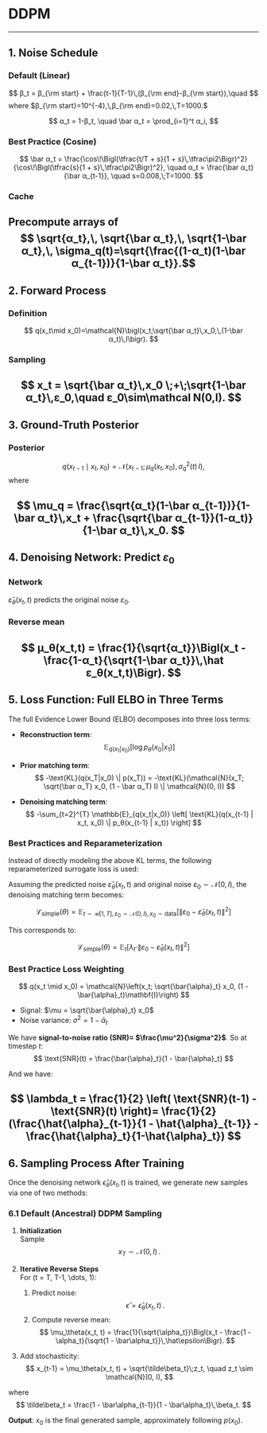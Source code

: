 # DDPM

---
## 1. Noise Schedule

### Default (Linear)  

$$ 
β_t = β_{\rm start} + \frac{t-1}{T-1}\,(β_{\rm end}-β_{\rm start}),\quad
$$
where $β_{\rm start}=10^{-4},\,β_{\rm end}=0.02,\,T=1000.$

$$
α_t = 1-β_t,
\quad
\bar α_t = \prod_{i=1}^t α_i,
$$


### Best Practice (Cosine)  
$$
\bar α_t
= \frac{\cos\!\Bigl(\tfrac{t/T + s}{1 + s}\,\tfrac\pi2\Bigr)^2}
       {\cos\!\Bigl(\tfrac{s}{1 + s}\,\tfrac\pi2\Bigr)^2},
\quad
α_t = \frac{\bar α_t}{\bar α_{t-1}},
\quad
s=0.008,\;T=1000.
$$

### Cache  
Precompute arrays of  
$$
\sqrt{α_t},\,
\sqrt{\bar α_t},\,
\sqrt{1-\bar α_t},\,
\sigma_q(t)=\sqrt{\frac{(1-α_t)(1-\bar α_{t-1})}{1-\bar α_t}}.$$
---

## 2. Forward Process

### Definition  
$$
q(x_t\mid x_0)=\mathcal{N}\bigl(x_t;\sqrt{\bar α_t}\,x_0,\,(1-\bar α_t)\,I\bigr).
$$  
### Sampling  
$$
x_t = \sqrt{\bar α_t}\,x_0 \;+\;\sqrt{1-\bar α_t}\,ε_0,\quad ε_0\sim\mathcal N(0,I).
$$
---

## 3. Ground-Truth Posterior

### Posterior 
$$
    q(x_{t-1}\mid x_t,x_0)
    = \mathcal{N}\bigl(x_{t-1};\mu_q(x_t,x_0),\,\sigma_q^2(t)\,I\bigr),
$$
where

$$ 
    \mu_q
    = \frac{\sqrt{α_t}(1-\bar α_{t-1})}{1-\bar α_t}\,x_t
      + \frac{\sqrt{\bar α_{t-1}}(1-α_t)}{1-\bar α_t}\,x_0.
$$
---

## 4. Denoising Network: Predict $ε_0$

### Network 
$\hat ε_θ(x_t,t)$ predicts the original noise $ε_0$.

### Reverse mean  
$$
    μ_θ(x_t,t)
    = \frac{1}{\sqrt{α_t}}\Bigl(x_t - \frac{1-α_t}{\sqrt{1-\bar α_t}}\,\hat ε_θ(x_t,t)\Bigr).
$$
---

## 5. Loss Function: Full ELBO in Three Terms

The full Evidence Lower Bound (ELBO) decomposes into three loss terms:

- **Reconstruction term**:
$$
\mathbb{E}_{q(x_1|x_0)} \left[ \log p_θ(x_0 | x_1) \right]
$$

- **Prior matching term**:
$$
-\text{KL}(q(x_T|x_0) \| p(x_T)) = 
-\text{KL}(\mathcal{N}(x_T; \sqrt{\bar α_T} x_0, (1 - \bar α_T) I) \| \mathcal{N}(0, I))
$$

- **Denoising matching term**:
$$
-\sum_{t=2}^{T} \mathbb{E}_{q(x_t|x_0)} 
\left[ \text{KL}(q(x_{t-1} | x_t, x_0) \| p_θ(x_{t-1} | x_t)) \right]
$$

### **Best Practices and Reparameterization**

Instead of directly modeling the above KL terms, the following reparameterized surrogate 
loss is used:

Assuming the predicted noise $\hat ε_θ(x_t, t)$ and 
original noise $ε_0 \sim \mathcal{N}(0, I)$, the denoising matching term becomes:

$$
\mathcal{L}_{\text{simple}}(θ) =
\mathbb{E}_{t \sim \mathcal{U}[1,T],\, ε_0 \sim \mathcal{N}(0,I),\, x_0 \sim \text{data}} \left[
\left\| ε_0 - \hat ε_θ(x_t, t) \right\|^2
\right]
$$



This corresponds to:

$$
\mathcal{L}_{\text{simple}}(θ) = \mathbb{E}_t \left[
\lambda_t \cdot \| ε_0 - \hat ε_θ(x_t, t) \|^2
\right]
$$

### **Best Practice Loss Weighting**

$$
q(x_t \mid x_0) = 
\mathcal{N}\left(x_t; \sqrt{\bar{\alpha}_t} x_0, (1 - \bar{\alpha}_t)\mathbf{I}\right)
$$
- Signal: $\mu = \sqrt{\bar{\alpha}_t} x_0$
- Noise variance: $\sigma^2 = 1 - \bar{\alpha}_t$

We have **signal-to-noise ratio (SNR)= $\frac{\mu^2}{\sigma^2}$**. So at timestep $t$:
$$
\text{SNR}(t) = \frac{\bar{\alpha}_t}{1 - \bar{\alpha}_t}
$$

And we have:

$$
\lambda_t = \frac{1}{2} \left( \text{SNR}(t-1) - \text{SNR}(t) \right)=
\frac{1}{2}(\frac{\hat{\alpha}_{t-1}}{1 - \hat{\alpha}_{t-1}} - \frac{\hat{\alpha}_t}{1-\hat{\alpha}_t})
$$
---
## 6. Sampling Process After Training

Once the denoising network $\hat\epsilon_\theta(x_t, t)$ is trained, 
we generate new samples via one of two methods:

### 6.1 Default (Ancestral) DDPM Sampling

1. **Initialization**  
   Sample
   $$
   x_T \sim \mathcal{N}(0, I)\,.
   $$

2. **Iterative Reverse Steps**  
   For \(t = T, T-1, \dots, 1\):
   1. Predict noise:
      $$
      \hat\epsilon = \hat\epsilon_\theta(x_t, t)\,.
      $$
   2. Compute reverse mean:
      $$
      \mu_\theta(x_t, t)
      = \frac{1}{\sqrt{\alpha_t}}\Bigl(x_t - \frac{1 - \alpha_t}{\sqrt{1 - \bar\alpha_t}}\,\hat\epsilon\Bigr).
      $$
3. Add stochasticity:
$$ 
x_{t-1} = \mu_\theta(x_t, t) + \sqrt{\tilde\beta_t}\;z_t,  \quad  z_t \sim \mathcal{N}(0, I),
$$
   
  where
  $$
  \tilde\beta_t
  = \frac{1 - \bar\alpha_{t-1}}{1 - \bar\alpha_t}\,\beta_t.
  $$

**Output**: $x_0$ is the final generated sample, approximately following $p(x_0)$.